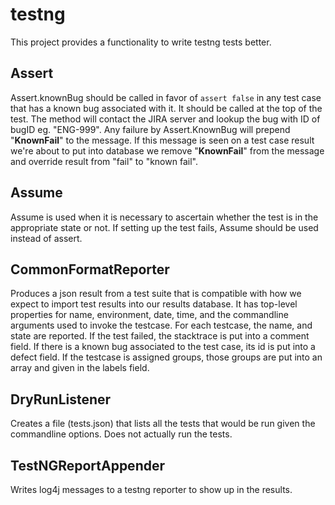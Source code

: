 # testng
This project provides a functionality to write testng tests better.

## Assert

Assert.knownBug should be called in favor of `assert false` in any test case
that has a known bug associated with it.  It should be called at the top of the
test.  The method will contact the JIRA server and lookup the bug with ID of
bugID eg. "ENG-999".  Any failure by Assert.KnownBug will prepend
"__KnownFail__" to the message. If this message is seen on a test
case result we're about to put into database we remove "__KnownFail__" from
the message and override result from "fail" to "known fail".

## Assume

Assume is used when it is necessary to ascertain whether the test is in the
appropriate state or not.  If setting up the test fails, Assume should be used
instead of assert.

## CommonFormatReporter

Produces a json result from a test suite that is
compatible with how we expect to import test results into our results database.
It has top-level properties for name, environment, date, time, and the
commandline arguments used to invoke the testcase.  For each testcase, the name,
and state are reported.  If the test failed, the stacktrace is put into a
comment field.  If there is a known bug associated to the test case, its id is
put into a defect field.  If the testcase is assigned groups, those groups are
put into an array and given in the labels field.

## DryRunListener

Creates a file (tests.json) that lists all the tests that would be run given the
commandline options.  Does not actually run the tests.

## TestNGReportAppender 

Writes log4j messages to a testng reporter to show up in the results.
